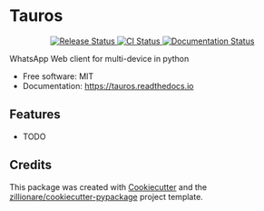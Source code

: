 # Tauros


<p align="center">
<a href="https://pypi.python.org/pypi/tauros">
    <img src="https://img.shields.io/pypi/v/tauros.svg"
        alt = "Release Status">
</a>

<a href="https://github.com/Manjit2003/tauros/actions">
    <img src="https://github.com/Manjit2003/tauros/actions/workflows/main.yml/badge.svg?branch=release" alt="CI Status">
</a>

<a href="https://tauros.readthedocs.io/en/latest/?badge=latest">
    <img src="https://readthedocs.org/projects/tauros/badge/?version=latest" alt="Documentation Status">
</a>

</p>


WhatsApp Web client for multi-device in python


* Free software: MIT
* Documentation: <https://tauros.readthedocs.io>


## Features

* TODO

## Credits

This package was created with [Cookiecutter](https://github.com/audreyr/cookiecutter) and the [zillionare/cookiecutter-pypackage](https://github.com/zillionare/cookiecutter-pypackage) project template.
